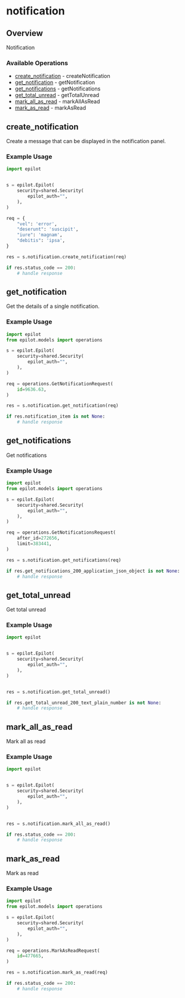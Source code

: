 # notification

## Overview

Notification

### Available Operations

* [create_notification](#create_notification) - createNotification
* [get_notification](#get_notification) - getNotification
* [get_notifications](#get_notifications) - getNotifications
* [get_total_unread](#get_total_unread) - getTotalUnread
* [mark_all_as_read](#mark_all_as_read) - markAllAsRead
* [mark_as_read](#mark_as_read) - markAsRead

## create_notification

Create a message that can be displayed in the notification panel.

### Example Usage

```python
import epilot


s = epilot.Epilot(
    security=shared.Security(
        epilot_auth="",
    ),
)

req = {
    "vel": 'error',
    "deserunt": 'suscipit',
    "iure": 'magnam',
    "debitis": 'ipsa',
}

res = s.notification.create_notification(req)

if res.status_code == 200:
    # handle response
```

## get_notification

Get the details of a single notification.

### Example Usage

```python
import epilot
from epilot.models import operations

s = epilot.Epilot(
    security=shared.Security(
        epilot_auth="",
    ),
)

req = operations.GetNotificationRequest(
    id=9636.63,
)

res = s.notification.get_notification(req)

if res.notification_item is not None:
    # handle response
```

## get_notifications

Get notifications

### Example Usage

```python
import epilot
from epilot.models import operations

s = epilot.Epilot(
    security=shared.Security(
        epilot_auth="",
    ),
)

req = operations.GetNotificationsRequest(
    after_id=272656,
    limit=383441,
)

res = s.notification.get_notifications(req)

if res.get_notifications_200_application_json_object is not None:
    # handle response
```

## get_total_unread

Get total unread

### Example Usage

```python
import epilot


s = epilot.Epilot(
    security=shared.Security(
        epilot_auth="",
    ),
)


res = s.notification.get_total_unread()

if res.get_total_unread_200_text_plain_number is not None:
    # handle response
```

## mark_all_as_read

Mark all as read

### Example Usage

```python
import epilot


s = epilot.Epilot(
    security=shared.Security(
        epilot_auth="",
    ),
)


res = s.notification.mark_all_as_read()

if res.status_code == 200:
    # handle response
```

## mark_as_read

Mark as read

### Example Usage

```python
import epilot
from epilot.models import operations

s = epilot.Epilot(
    security=shared.Security(
        epilot_auth="",
    ),
)

req = operations.MarkAsReadRequest(
    id=477665,
)

res = s.notification.mark_as_read(req)

if res.status_code == 200:
    # handle response
```
